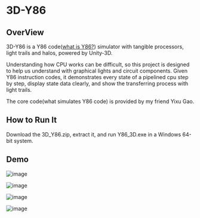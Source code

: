 # 3D-Y86

## OverView

3D-Y86 is a Y86 code([what is Y86?](https://www.cs.utexas.edu/users/witchel/429/lectures/ISA_1.pdf)) simulator with tangible processors, light trails and halos, powered by Unity-3D.

Understanding how CPU works can be difficult, so this project is designed to help us understand with graphical lights and circuit components. Given Y86 instruction codes, it demonstrates every state of a pipelined cpu step by step, display state data clearly, and show the transferring process with light trails.

The core code(what simulates Y86 code) is provided by my friend Yixu Gao.
  
## How to Run It

Download the 3D_Y86.zip, extract it, and run Y86_3D.exe in a Windows 64-bit system.


## Demo

![image](https://github.com/chenkaiyu1997/3D-Y86/raw/master/1.PNG)


![image](https://github.com/chenkaiyu1997/3D-Y86/raw/master/2.PNG)


![image](https://github.com/chenkaiyu1997/3D-Y86/raw/master/3.PNG)


![image](https://github.com/chenkaiyu1997/3D-Y86/raw/master/4.PNG)

